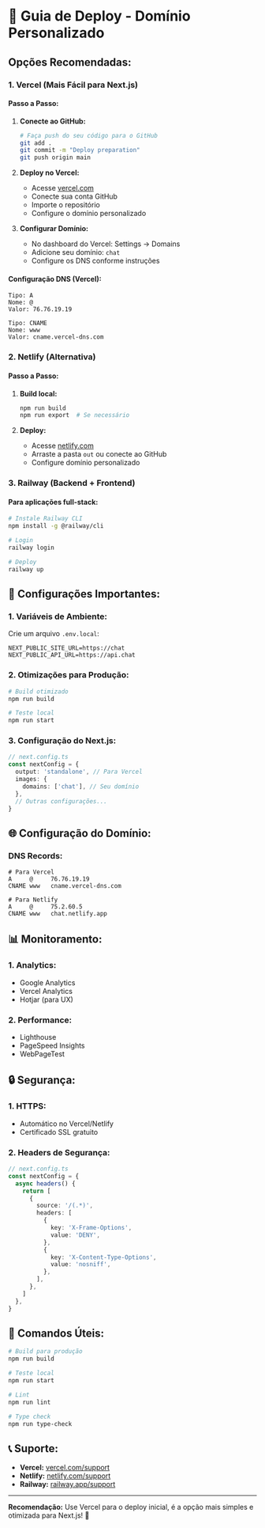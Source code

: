 # 🚀 Guia de Deploy - Domínio Personalizado

## **Opções Recomendadas:**

### **1. Vercel (Mais Fácil para Next.js)**

#### **Passo a Passo:**
1. **Conecte ao GitHub:**
   ```bash
   # Faça push do seu código para o GitHub
   git add .
   git commit -m "Deploy preparation"
   git push origin main
   ```

2. **Deploy no Vercel:**
   - Acesse [vercel.com](https://vercel.com)
   - Conecte sua conta GitHub
   - Importe o repositório
   - Configure o domínio personalizado

3. **Configurar Domínio:**
   - No dashboard do Vercel: Settings → Domains
   - Adicione seu domínio: `chat`
   - Configure os DNS conforme instruções

#### **Configuração DNS (Vercel):**
```
Tipo: A
Nome: @
Valor: 76.76.19.19

Tipo: CNAME
Nome: www
Valor: cname.vercel-dns.com
```

### **2. Netlify (Alternativa)**

#### **Passo a Passo:**
1. **Build local:**
   ```bash
   npm run build
   npm run export  # Se necessário
   ```

2. **Deploy:**
   - Acesse [netlify.com](https://netlify.com)
   - Arraste a pasta `out` ou conecte ao GitHub
   - Configure domínio personalizado

### **3. Railway (Backend + Frontend)**

#### **Para aplicações full-stack:**
```bash
# Instale Railway CLI
npm install -g @railway/cli

# Login
railway login

# Deploy
railway up
```

## **🔧 Configurações Importantes:**

### **1. Variáveis de Ambiente:**
Crie um arquivo `.env.local`:
```env
NEXT_PUBLIC_SITE_URL=https://chat
NEXT_PUBLIC_API_URL=https://api.chat
```

### **2. Otimizações para Produção:**
```bash
# Build otimizado
npm run build

# Teste local
npm run start
```

### **3. Configuração do Next.js:**
```typescript
// next.config.ts
const nextConfig = {
  output: 'standalone', // Para Vercel
  images: {
    domains: ['chat'], // Seu domínio
  },
  // Outras configurações...
}
```

## **🌐 Configuração do Domínio:**

### **DNS Records:**
```
# Para Vercel
A     @     76.76.19.19
CNAME www   cname.vercel-dns.com

# Para Netlify
A     @     75.2.60.5
CNAME www   chat.netlify.app
```

## **📊 Monitoramento:**

### **1. Analytics:**
- Google Analytics
- Vercel Analytics
- Hotjar (para UX)

### **2. Performance:**
- Lighthouse
- PageSpeed Insights
- WebPageTest

## **🔒 Segurança:**

### **1. HTTPS:**
- Automático no Vercel/Netlify
- Certificado SSL gratuito

### **2. Headers de Segurança:**
```typescript
// next.config.ts
const nextConfig = {
  async headers() {
    return [
      {
        source: '/(.*)',
        headers: [
          {
            key: 'X-Frame-Options',
            value: 'DENY',
          },
          {
            key: 'X-Content-Type-Options',
            value: 'nosniff',
          },
        ],
      },
    ]
  },
}
```

## **🚀 Comandos Úteis:**

```bash
# Build para produção
npm run build

# Teste local
npm run start

# Lint
npm run lint

# Type check
npm run type-check
```

## **📞 Suporte:**

- **Vercel:** [vercel.com/support](https://vercel.com/support)
- **Netlify:** [netlify.com/support](https://netlify.com/support)
- **Railway:** [railway.app/support](https://railway.app/support)

---

**Recomendação:** Use Vercel para o deploy inicial, é a opção mais simples e otimizada para Next.js! 🎯 
